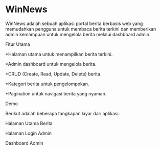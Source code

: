 <h1>WinNews</h1>

WinNews adalah sebuah aplikasi portal berita berbasis web yang memudahkan pengguna untuk membaca berita terkini dan memberikan admin kemampuan untuk mengelola berita melalui dashboard admin.

Fitur Utama

*Halaman utama untuk menampilkan berita terkini.

*Admin dashboard untuk mengelola berita.

*CRUD (Create, Read, Update, Delete) berita.

*Kategori berita untuk pengelompokan.

*Pagination untuk navigasi berita yang nyaman.

Demo

Berikut adalah beberapa tangkapan layar dari aplikasi:

Halaman Utama Berita



Halaman Login Admin



Dashboard Admin


